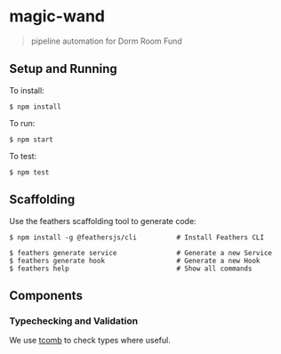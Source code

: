 # magic-wand

> pipeline automation for Dorm Room Fund


## Setup and Running

To install:

```
$ npm install
```

To run:

```
$ npm start
```

To test:

```
$ npm test
```

## Scaffolding

Use the feathers scaffolding tool to generate code:

```
$ npm install -g @feathersjs/cli          # Install Feathers CLI

$ feathers generate service               # Generate a new Service
$ feathers generate hook                  # Generate a new Hook
$ feathers help                           # Show all commands
```

## Components

### Typechecking and Validation

We use [tcomb](https://github.com/gcanti/tcomb) to check types where useful.
